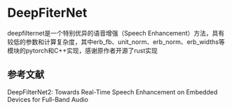 # DeepFiterNet
deepfilternet是一个特别优异的语音增强（Speech Enhancement）方法，具有较低的参数和计算复杂度，其中erb_fb、unit_norm、erb_norm、erb_widths等模块的pytorch和C++实现，感谢原作者开源了rust实现


## 参考文献
DeepFilterNet2: Towards Real-Time Speech Enhancement on Embedded Devices for Full-Band Audio
